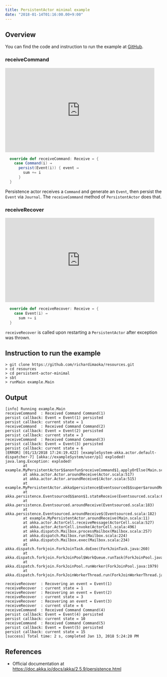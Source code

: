 ```yaml
---
title: PersistentActor minimal example
date: "2018-01-14T01:16:00.00+9:00"
---
```


## Overview

You can find the code and instruction to run the example at [GitHub](https://github.com/richardimaoka/resources/tree/master/persistent-actor-minimal).

### receiveCommand

<iframe width="480" height="270"" src="https://www.youtube.com/embed/Jt9xDvYMNMc" frameborder="0" allow="autoplay; encrypted-media" allowfullscreen></iframe>

```scala
  override def receiveCommand: Receive = {
    case Command(i) ⇒
      persist(Event(i)) { event ⇒
        sum += i
      }
  }
```

Persistence actor receives a `Command` and generate an `Event`, then persist the `Event` via `Journal`. The `receiveCommand` method of `PersistentActor` does that.


### receiveRecover

<iframe width="480" height="270" src="https://www.youtube.com/embed/xfsF0u0s3e4" frameborder="0" allow="autoplay; encrypted-media" allowfullscreen></iframe>

```scala
  override def receiveRecover: Receive = {
    case Event(i) ⇒
      sum += i
  }
```

`receiveRecover` is called upon restarting a `PersistentActor` after exception was thrown.

## Instruction to run the example
```
> git clone https://github.com/richardimaoka/resources.git
> cd resources
> cd persistent-actor-minimal
> sbt
> runMain example.Main
```

## Output 
```
[info] Running example.Main
receiveCommand  : Received Command Command(1)
persist callback: Event = Event(1) persisted
persist callback: current state = 1
receiveCommand  : Received Command Command(2)
persist callback: Event = Event(2) persisted
persist callback: current state = 3
receiveCommand  : Received Command Command(3)
persist callback: Event = Event(3) persisted
persist callback: current state = 6
[ERROR] [01/13/2018 17:24:19.422] [exampleSystem-akka.actor.default-dispatcher-7] [akka://exampleSystem/user/p1] exploded!
java.lang.Exception: exploded!
        at example.MyPersistentActor$$anonfun$receiveCommand$1.applyOrElse(Main.scala:37)
        at akka.actor.Actor.aroundReceive(Actor.scala:517)
        at akka.actor.Actor.aroundReceive$(Actor.scala:515)
        at example.MyPersistentActor.akka$persistence$Eventsourced$$super$aroundReceive(Main.scala:11)
        at akka.persistence.Eventsourced$$anon$1.stateReceive(Eventsourced.scala:663)
        at akka.persistence.Eventsourced.aroundReceive(Eventsourced.scala:183)
        at akka.persistence.Eventsourced.aroundReceive$(Eventsourced.scala:182)
        at example.MyPersistentActor.aroundReceive(Main.scala:11)
        at akka.actor.ActorCell.receiveMessage(ActorCell.scala:527)
        at akka.actor.ActorCell.invoke(ActorCell.scala:496)
        at akka.dispatch.Mailbox.processMailbox(Mailbox.scala:257)
        at akka.dispatch.Mailbox.run(Mailbox.scala:224)
        at akka.dispatch.Mailbox.exec(Mailbox.scala:234)
        at akka.dispatch.forkjoin.ForkJoinTask.doExec(ForkJoinTask.java:260)
        at akka.dispatch.forkjoin.ForkJoinPool$WorkQueue.runTask(ForkJoinPool.java:1339)
        at akka.dispatch.forkjoin.ForkJoinPool.runWorker(ForkJoinPool.java:1979)
        at akka.dispatch.forkjoin.ForkJoinWorkerThread.run(ForkJoinWorkerThread.java:107)

receiveRecover  : Recovering an event = Event(1)
receiveRecover  : current state = 1
receiveRecover  : Recovering an event = Event(2)
receiveRecover  : current state = 3
receiveRecover  : Recovering an event = Event(3)
receiveRecover  : current state = 6
receiveCommand  : Received Command Command(4)
persist callback: Event = Event(4) persisted
persist callback: current state = 10
receiveCommand  : Received Command Command(5)
persist callback: Event = Event(5) persisted
persist callback: current state = 15
[success] Total time: 2 s, completed Jan 13, 2018 5:24:20 PM
```

## References 

- Official documentation at https://doc.akka.io/docs/akka/2.5.9/persistence.html
